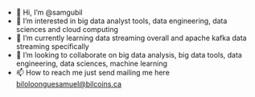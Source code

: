 - 👋 Hi, I’m @samgubil
- 👀 I’m interested in big data analyst tools, data engineering, data sciences and cloud computing
- 🌱 I’m currently learning data streaming overall and apache kafka data streaming specifically
- 💞️ I’m looking to collaborate on big data analysis, big data tools, data engineering, data sciences, machine learning
- 📫 How to reach me just send mailing me here biloloonguesamuel@bilcoins.ca

<!---
samgubil/samgubil is a ✨ special ✨ repository because its `README.md` (this file) appears on your GitHub profile.
You can click the Preview link to take a look at your changes.
--->
